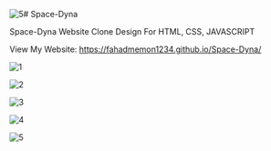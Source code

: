 ![5](https://github.com/fahadmemon1234/Space-Dyna/assets/110020126/0eb98034-1153-4b3c-b056-801c761913f6)# Space-Dyna

Space-Dyna Website Clone Design For HTML, CSS, JAVASCRIPT

View My Website: https://fahadmemon1234.github.io/Space-Dyna/

![1](https://github.com/fahadmemon1234/Space-Dyna/assets/110020126/2b5cc18a-8939-4253-952f-55d36db5aee7)

![2](https://github.com/fahadmemon1234/Space-Dyna/assets/110020126/1459bcd4-6564-4bb7-a6eb-385db64a27b1)

![3](https://github.com/fahadmemon1234/Space-Dyna/assets/110020126/e0aa87b5-fe8a-4825-9358-01e2921694ac)

![4](https://github.com/fahadmemon1234/Space-Dyna/assets/110020126/2923abac-ca0b-4881-96a7-769b3242755c)

![5](https://github.com/fahadmemon1234/Space-Dyna/assets/110020126/9562ffda-bddc-4606-a459-2110743a6b1f)
